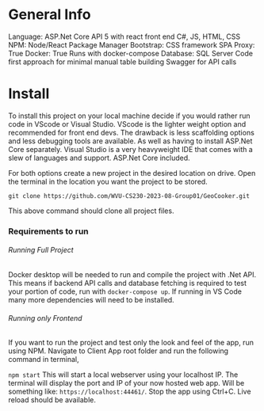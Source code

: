 # General Info

Language: ASP.Net Core API 5 with react front end
C#, JS, HTML, CSS
NPM: Node/React Package Manager
Bootstrap: CSS framework
SPA Proxy: True
Docker: True
Runs with docker-compose
Database: SQL Server
Code first approach for minimal manual table building 
Swagger for API calls


# Install
To install this project on your local machine decide if you would rather run code in VScode or Visual Studio.
VScode is the lighter weight option and recommended for front end devs. The drawback is less scaffolding options and less debugging tools are available. As well as having to install ASP.Net Core separately. 
Visual Studio is a very heavyweight IDE that comes with a slew of languages and support. ASP.Net Core included. 

For both options create a new project in the desired location on drive. Open the terminal in the location you want the project to be stored. 

`git clone https://github.com/WVU-CS230-2023-08-Group01/GeoCooker.git`

This above command should clone all project files. 

### Requirements to run 

###### Running Full Project

Docker desktop will be needed to run and compile the project with .Net API. This means if backend API calls and database fetching is required to test your portion of code, run with 
`docker-compose up`. If running in VS Code many more dependencies will need to be installed. 

###### Running only Frontend

If you want to run the project and test only the look and feel of the app, run using NPM. Navigate to Client App root folder and run the following command in terminal,

`npm start`
This will start a local webserver using your localhost IP. The terminal will display the port and IP of your now hosted web app. Will be something like: `https://localhost:44461/`. Stop the app using Ctrl+C. Live reload should be available. 

